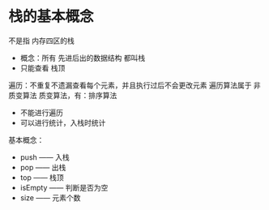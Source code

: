 # 栈的基本概念

不是指 内存四区的栈
* 概念：所有 先进后出的数据结构 都叫栈
* 只能查看 栈顶

遍历：不重复不遗漏查看每个元素，并且执行过后不会更改元素
遍历算法属于 非质变算法
质变算法，有：排序算法

* 不能进行遍历
* 可以进行统计，入栈时统计

基本概念：
* push —— 入栈
* pop —— 出栈
* top —— 栈顶
* isEmpty —— 判断是否为空
* size —— 元素个数
